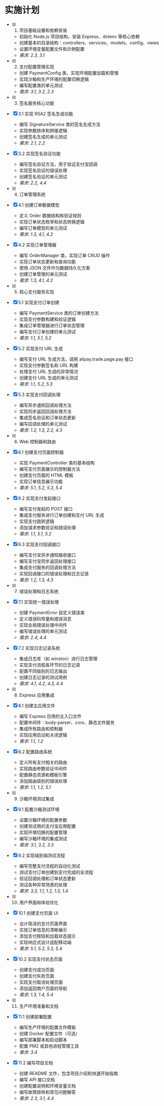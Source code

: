 # 实施计划

- [x] 1. 项目基础设置和依赖安装

  - 初始化 Node.js 项目结构，安装 Express、dotenv 等核心依赖
  - 创建基本的目录结构：controllers、services、models、config、views
  - 设置环境变量配置文件和示例配置
  - _需求: 2.3, 3.1_

- [x] 2. 支付配置管理实现

  - 创建 PaymentConfig 类，实现环境配置加载和管理
  - 实现沙箱和生产环境的配置切换逻辑
  - 编写配置类的单元测试
  - _需求: 3.1, 3.2, 2.3_

- [x] 3. 签名服务核心功能
- [x] 3.1 实现 RSA2 签名生成功能

  - 编写 SignatureService 类的签名生成方法
  - 实现参数排序和拼接逻辑
  - 创建签名生成的单元测试
  - _需求: 2.1, 2.2_

- [x] 3.2 实现签名验证功能

  - 编写签名验证方法，用于验证支付宝回调
  - 实现签名验证的错误处理
  - 创建签名验证的单元测试
  - _需求: 2.2, 4.4_

- [x] 4. 订单管理系统
- [x] 4.1 创建订单数据模型

  - 定义 Order 数据结构和验证规则
  - 实现订单状态枚举和状态转换逻辑
  - 编写订单模型的单元测试
  - _需求: 1.3, 4.1, 4.2_

- [x] 4.2 实现订单管理器

  - 编写 OrderManager 类，实现订单 CRUD 操作
  - 实现订单状态更新和查询功能
  - 使用 JSON 文件作为数据持久化方案
  - 创建订单管理的单元测试
  - _需求: 1.3, 4.1, 4.2_

- [x] 5. 核心支付服务实现
- [x] 5.1 实现支付订单创建

  - 编写 PaymentService 类的订单创建方法
  - 实现支付参数构建和验证逻辑
  - 集成订单管理器进行订单状态管理
  - 编写支付订单创建的单元测试
  - _需求: 1.1, 5.1, 5.2_

- [x] 5.2 实现支付 URL 生成

  - 编写支付 URL 生成方法，调用 alipay.trade.page.pay 接口
  - 实现支付参数签名和 URL 构建
  - 处理支付 URL 生成的异常情况
  - 创建支付 URL 生成的单元测试
  - _需求: 1.1, 5.2, 5.3_

- [x] 5.3 实现支付回调处理

  - 编写异步通知回调处理方法
  - 实现同步返回回调处理方法
  - 集成签名验证和订单状态更新
  - 编写回调处理的单元测试
  - _需求: 1.2, 1.3, 2.2, 4.3_

- [x] 6. Web 控制器和路由
- [x] 6.1 创建支付页面控制器

  - 实现 PaymentController 类的基本结构
  - 编写支付页面展示的控制器方法
  - 创建支付页面的 HTML 模板
  - 实现订单信息展示功能
  - _需求: 5.1, 5.2, 5.3, 5.4_

- [x] 6.2 实现支付发起接口

  - 编写支付发起的 POST 接口
  - 集成支付服务进行订单创建和支付 URL 生成
  - 实现支付跳转逻辑
  - 添加请求参数验证和错误处理
  - _需求: 1.1, 5.1, 5.2_

- [x] 6.3 实现支付回调接口

  - 编写支付宝异步通知接收接口
  - 编写支付宝同步返回处理接口
  - 集成支付服务的回调处理方法
  - 实现回调接口的错误处理和日志记录
  - _需求: 1.2, 1.3, 4.3_

- [x] 7. 错误处理和日志系统
- [x] 7.1 实现统一错误处理

  - 创建 PaymentError 自定义错误类
  - 定义错误码常量和错误消息
  - 实现全局错误处理中间件
  - 编写错误处理的单元测试
  - _需求: 2.4, 4.4_

- [x] 7.2 实现日志记录系统

  - 集成日志库（如 winston）进行日志管理
  - 实现支付流程各环节的日志记录
  - 配置不同级别的日志输出
  - 创建日志记录的测试用例
  - _需求: 4.1, 4.2, 4.3, 4.4_

- [x] 8. Express 应用集成
- [x] 8.1 创建主应用文件

  - 编写 Express 应用的主入口文件
  - 配置中间件：body-parser、cors、静态文件服务
  - 集成所有路由和控制器
  - 实现应用启动和关闭逻辑
  - _需求: 1.1, 1.2_

- [x] 8.2 配置路由系统

  - 定义所有支付相关的路由
  - 实现路由参数验证中间件
  - 配置静态资源和模板引擎
  - 添加路由级别的错误处理
  - _需求: 1.1, 1.2, 5.1_

- [x] 9. 沙箱环境测试集成
- [x] 9.1 配置沙箱测试环境

  - 设置沙箱环境的配置参数
  - 创建测试用的支付宝应用配置
  - 实现环境切换的配置管理
  - 编写沙箱环境的集成测试
  - _需求: 3.1, 3.2, 3.3_

- [x] 9.2 实现端到端测试流程

  - 编写完整支付流程的自动化测试
  - 测试支付订单创建到支付完成的全流程
  - 验证回调处理和订单状态更新
  - 测试各种异常场景的处理
  - _需求: 3.3, 1.1, 1.2, 1.3, 1.4_

- [x] 10. 用户界面和体验优化
- [x] 10.1 创建支付页面 UI

  - 设计简洁的支付页面界面
  - 实现订单信息的清晰展示
  - 添加支付按钮和加载状态提示
  - 实现响应式设计适配移动端
  - _需求: 5.1, 5.2, 5.3, 5.4_

- [x] 10.2 实现支付状态页面

  - 创建支付成功页面
  - 创建支付失败页面
  - 实现支付取消处理页面
  - 添加返回商户页面的导航
  - _需求: 1.3, 1.4, 5.4_

- [x] 11. 生产环境准备和文档
- [x] 11.1 创建部署配置

  - 编写生产环境的配置文件模板
  - 创建 Docker 配置文件（可选）
  - 编写部署脚本和启动脚本
  - 配置 PM2 或其他进程管理工具
  - _需求: 3.4_

- [x] 11.2 编写项目文档
  - 创建 README 文件，包含项目介绍和快速开始指南
  - 编写 API 接口文档
  - 创建配置说明和环境变量文档
  - 编写故障排除和常见问题解答
  - _需求: 2.3, 3.1, 4.4_

